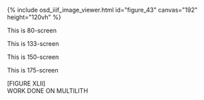 {% include osd_iiif_image_viewer.html id="figure_43" canvas="192" height="120vh" %}

This is 80-screen 

This is 133-screen 

This is 150-screen

This is 175-screen

\[FIGURE XLII\]  
WORK DONE ON MULTILITH
